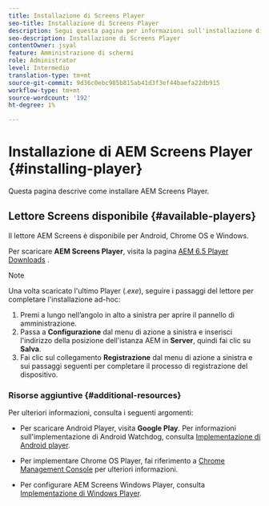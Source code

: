 ```yaml
---
title: Installazione di Screens Player
seo-title: Installazione di Screens Player
description: Segui questa pagina per informazioni sull'installazione di AEM Screens Player disponibile.
seo-description: Installazione di Screens Player
contentOwner: jsyal
feature: Amministrazione di schermi
role: Administrator
level: Intermedio
translation-type: tm+mt
source-git-commit: 9d36c0ebc985b815ab41d3f3ef44baefa22db915
workflow-type: tm+mt
source-wordcount: '192'
ht-degree: 1%

---
```



# Installazione di AEM Screens Player {#installing-player}

Questa pagina descrive come installare AEM Screens Player.

## Lettore Screens disponibile {#available-players}

Il lettore AEM Screens è disponibile per Android, Chrome OS e Windows.

Per scaricare **AEM Screens Player**, visita la pagina [AEM 6.5 Player Downloads](https://download.macromedia.com/screens/) .

>[!NOTE]
>
>Una volta scaricato l&#39;ultimo Player (*.exe*), seguire i passaggi del lettore per completare l&#39;installazione ad-hoc:
>
>1. Premi a lungo nell’angolo in alto a sinistra per aprire il pannello di amministrazione.
>1. Passa a **Configurazione** dal menu di azione a sinistra e inserisci l&#39;indirizzo della posizione dell&#39;istanza AEM in **Server**, quindi fai clic su **Salva**.
>1. Fai clic sul collegamento **Registrazione** dal menu di azione a sinistra e sui passaggi seguenti per completare il processo di registrazione del dispositivo.


### Risorse aggiuntive {#additional-resources}

Per ulteriori informazioni, consulta i seguenti argomenti:

* Per scaricare Android Player, visita **Google Play**. Per informazioni sull&#39;implementazione di Android Watchdog, consulta [Implementazione di Android player](implementing-android-player.md).

* Per implementare Chrome OS Player, fai riferimento a [Chrome Management Console](implementing-chrome-os-player.md) per ulteriori informazioni.

* Per configurare AEM Screens Windows Player, consulta [Implementazione di Windows Player](implementing-windows-player.md).